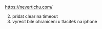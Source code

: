 https://nevertichu.com/

2.  pridat clear na timeout
3.  vyresit bile ohraniceni u tlacitek na iphone

